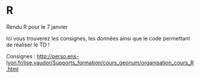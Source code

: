 # R
Rendu R pour le 7 janvier 

Ici vous trouverez les consignes, les données ainsi que le code permettant de réaliser le TD ! 

Consignes : http://perso.ens-lyon.fr/lise.vaudor/Supports_formation/cours_geonum/organisation_cours_R.html
